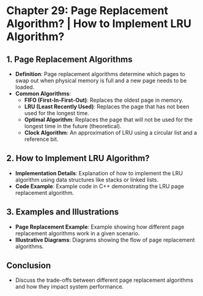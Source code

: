 # Chapter 29: Page Replacement Algorithm? | How to Implement LRU Algorithm?

## 1. Page Replacement Algorithms
- **Definition**: Page replacement algorithms determine which pages to swap out when physical memory is full and a new page needs to be loaded.
- **Common Algorithms**:
  - **FIFO (First-In-First-Out)**: Replaces the oldest page in memory.
  - **LRU (Least Recently Used)**: Replaces the page that has not been used for the longest time.
  - **Optimal Algorithm**: Replaces the page that will not be used for the longest time in the future (theoretical).
  - **Clock Algorithm**: An approximation of LRU using a circular list and a reference bit.

## 2. How to Implement LRU Algorithm?
- **Implementation Details**: Explanation of how to implement the LRU algorithm using data structures like stacks or linked lists.
- **Code Example**: Example code in C++ demonstrating the LRU page replacement algorithm.

## 3. Examples and Illustrations
- **Page Replacement Example**: Example showing how different page replacement algorithms work in a given scenario.
- **Illustrative Diagrams**: Diagrams showing the flow of page replacement algorithms.

## Conclusion
- Discuss the trade-offs between different page replacement algorithms and how they impact system performance.

